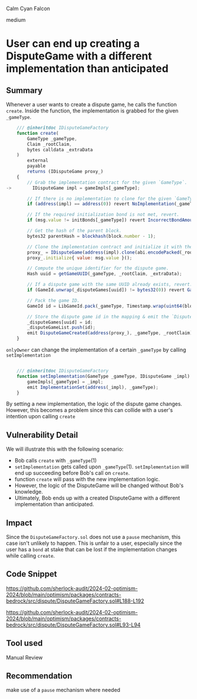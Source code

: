 Calm Cyan Falcon

medium

# User can end up creating a DisputeGame with a different implementation than anticipated

## Summary
Whenever a user wants to create a dispute game, he calls the function `create`. Inside the function, the implementation is grabbed for the given `_gameType`.

```javascript
    /// @inheritdoc IDisputeGameFactory
    function create(
        GameType _gameType,
        Claim _rootClaim,
        bytes calldata _extraData
    )
        external
        payable
        returns (IDisputeGame proxy_)
    {
        // Grab the implementation contract for the given `GameType`.
->        IDisputeGame impl = gameImpls[_gameType];

        // If there is no implementation to clone for the given `GameType`, revert.
        if (address(impl) == address(0)) revert NoImplementation(_gameType);

        // If the required initialization bond is not met, revert.
        if (msg.value != initBonds[_gameType]) revert IncorrectBondAmount();

        // Get the hash of the parent block.
        bytes32 parentHash = blockhash(block.number - 1);

        // Clone the implementation contract and initialize it with the given parameters.
        proxy_ = IDisputeGame(address(impl).clone(abi.encodePacked(_rootClaim, parentHash, _extraData)));
        proxy_.initialize{ value: msg.value }();

        // Compute the unique identifier for the dispute game.
        Hash uuid = getGameUUID(_gameType, _rootClaim, _extraData);

        // If a dispute game with the same UUID already exists, revert.
        if (GameId.unwrap(_disputeGames[uuid]) != bytes32(0)) revert GameAlreadyExists(uuid);

        // Pack the game ID.
        GameId id = LibGameId.pack(_gameType, Timestamp.wrap(uint64(block.timestamp)), proxy_);

        // Store the dispute game id in the mapping & emit the `DisputeGameCreated` event.
        _disputeGames[uuid] = id;
        _disputeGameList.push(id);
        emit DisputeGameCreated(address(proxy_), _gameType, _rootClaim);
    }
```

`onlyOwner` can change the implementation of a certain `_gameType` by calling `setImplementation`

```javascript

    /// @inheritdoc IDisputeGameFactory
    function setImplementation(GameType _gameType, IDisputeGame _impl) external onlyOwner {
        gameImpls[_gameType] = _impl;
        emit ImplementationSet(address(_impl), _gameType);
    }
```

By setting a new implementation, the logic of the dispute game changes. However, this becomes a problem since this can collide with a user's intention upon calling `create`
## Vulnerability Detail
We will illustrate this with the following scenario:

- Bob calls `create` with `_gameType`(1)
-  `setImplementation` gets called upon `_gameType`(1). `setImplementation` will end up succeeding before Bob's call on `create`.
- function `create` will pass with the new implementation logic.
- However, the logic of the DisputeGame will be changed without Bob's knowledge.
- Ultimately, Bob ends up with a created DisputeGame with a different implementation than anticipated. 
## Impact
Since the `DisputeGameFactory.sol` does not use a `pause` mechanism, this case isn't unlikely to happen. This is unfair to a user, especially since the user has a `bond` at stake that can be lost if the implementation changes while calling `create`. 
## Code Snippet
https://github.com/sherlock-audit/2024-02-optimism-2024/blob/main/optimism/packages/contracts-bedrock/src/dispute/DisputeGameFactory.sol#L188-L192

https://github.com/sherlock-audit/2024-02-optimism-2024/blob/main/optimism/packages/contracts-bedrock/src/dispute/DisputeGameFactory.sol#L93-L94
## Tool used

Manual Review

## Recommendation
make use of a `pause` mechanism where needed